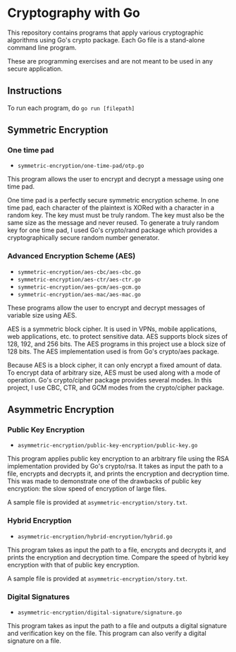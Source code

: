 # Cryptography with Go
This repository contains programs that apply various cryptographic algorithms 
using Go's crypto package. Each Go file is a stand-alone command line program. 

These are programming exercises and are not meant to be
used in any secure application.

## Instructions
To run each program, do `go run [filepath]`

## Symmetric Encryption
### One time pad
* `symmetric-encryption/one-time-pad/otp.go`  

This program allows the user to encrypt and decrypt a message using one time pad.  

One time pad is a perfectly secure symmetric encryption scheme. In one time pad, each character of the plaintext
is XORed with a character in a random key. The key must must be truly random. The key must also be the same size as
 the message and never reused. To generate a truly random key for one time pad, I used Go's crypto/rand package
 which provides a cryptographically secure random number generator.

### Advanced Encryption Scheme (AES)
* `symmetric-encryption/aes-cbc/aes-cbc.go`
* `symmetric-encryption/aes-ctr/aes-ctr.go`
* `symmetric-encryption/aes-gcm/aes-gcm.go`
* `symmetric-encryption/aes-mac/aes-mac.go`  

These programs allow the user to encrypt and decrypt messages of variable size using AES.  

AES is a symmetric block cipher. It is used in VPNs, mobile applications, web applications, etc. to
protect sensitive data. AES supports block sizes of 128, 192, and 256 bits. The AES programs in this 
project use a block size of 128 bits. The AES implementation used is from Go's crypto/aes package.  

Because AES is a block cipher, it can only encrypt a fixed amount of data. To encrypt data of arbitrary
size, AES must be used along with a mode of operation. Go's crypto/cipher package provides several modes.
 In this project, I use CBC, CTR, and GCM modes from the crypto/cipher package.  

## Asymmetric Encryption
### Public Key Encryption
* `asymmetric-encryption/public-key-encryption/public-key.go`  

This program applies public key encryption to an arbitrary file using the RSA implementation provided by Go's
crypto/rsa. It takes as input the path to a file, encrypts and decrypts it, and prints the encryption and decryption time. 
This was made to demonstrate one of the drawbacks of public key encryption: the slow speed of encryption of large files.  

A sample file is provided at `asymmetric-encryption/story.txt`.

### Hybrid Encryption
* `asymmetric-encryption/hybrid-encryption/hybrid.go`  

This program takes as input the path to a file, encrypts and decrypts it, and prints the encryption and decryption time. 
Compare the speed of hybrid key encryption with that of public key encryption.  

A sample file is provided at `asymmetric-encryption/story.txt`.

### Digital Signatures
* `asymmetric-encryption/digital-signature/signature.go`  

This program takes as input the path to a file and outputs a digital signature and verification key on the file.
This program can also verify a digital signature on a file.